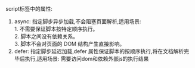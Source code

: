 script标签中的属性:  
  1. async: 指定脚步异步加载,不会阻塞页面解析,适用场景:  
    1. 不需要保证脚本按特定顺序执行。  
    2. 脚本之间没有依赖关系。  
    3. 脚本不会对页面的 DOM 结构产生直接影响。   
  2. defer: 指定脚步延迟加载,defer 属性保证脚本的按顺序执行,将在文档解析完毕后执行,适用场景:  需要访问dom和依赖外部js的执行结果  



